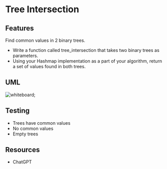 # Tree Intersection

## Features

Find common values in 2 binary trees.

- Write a function called tree_intersection that takes two binary trees as parameters.
- Using your Hashmap implementation as a part of your algorithm, return a set of values found in both trees.

## UML

![whiteboard](./Screenshot%202023-10-31%20at%204.36.34 PM.png);

## Testing

- Trees have common values
- No common values
- Empty trees

## Resources

- ChatGPT
